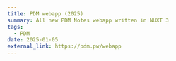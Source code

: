 ```yaml
---
title: PDM webapp (2025)
summary: All new PDM Notes webapp written in NUXT 3
tags:
  - PDM
date: 2025-01-05
external_link: https://pdm.pw/webapp
---
```

